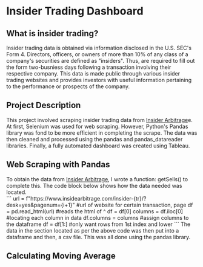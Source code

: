 <h1>Insider Trading Dashboard</h1>
<h2>What is insider trading?</h2>
Insider trading data is obtained via information disclosed in the U.S. SEC's Form 4. Directors, officers, or owners of more than 10% of any class of a company's securities are defined as "insiders". Thus, are required to fill out the form two-busniess days following a transaction involving their respective company. This data is made public through various insider trading websites and provides investors with useful information pertaining to the performance or prospects of the company.<br>
<h2>Project Description</h2>
This project involved scraping insider trading data from <a href="nsidearbitrage.com/insider-sales/?desk=yes">Insider Arbitrage</a>e. At first, Selenium was used for web scraping. However, Python's Pandas library was fond to be more efficient in completing the scrape. The data was then cleaned and processed using the pandas and pandas_datareader libraries. Finally, a fully automated dashboard was created using Tableau.
<h2>Web Scraping with Pandas</h2>
To obtain the data from <a href="nsidearbitrage.com/insider-sales/?desk=yes">Insider Arbitrage</a>, I wrote a function: getSells() to complete this. The code block below shows how the data needed was located.<br>
```
    url = f"https://www.insidearbitrage.com/insider-{tr}/?desk=yes&pagenum={i+1}"  #url of website for certain transaction, page
    df = pd.read_html(url) #reads the html of ^
    df = df[0]
    columns = df.iloc[0] #locating each column in data
    df.columns = columns #assign columns to the dataframe
    df = df[1:] #only want rows from 1st index and lower
```
The data in the section located as per the above code was then put into a dataframe and then, a csv file. This was all done using the pandas library.
<h2>Calculating Moving Average</h2>
